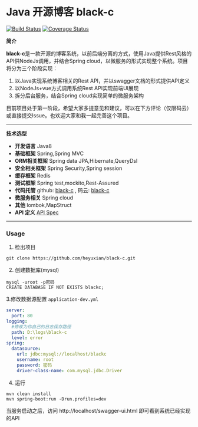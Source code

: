 # Java 开源博客 black-c

[![Build Status](https://www.travis-ci.org/heyuxian/black-c.svg?branch=master)](https://www.travis-ci.org/heyuxian/black-c)
[![Coverage Status](https://coveralls.io/repos/github/heyuxian/black-c/badge.svg)](https://coveralls.io/github/heyuxian/black-c)

**简介**

**black-c**是一款开源的博客系统，以前后端分离的方式，使用Java提供Rest风格的API供NodeJs调用，并结合Spring cloud，以微服务的形式实现整个系统。项目将分为三个阶段实现：

1. 以Java实现系统博客相关的Rest API，并以swagger文档的形式提供API定义
2. 以NodeJs+vue方式调用系统Rest API实现前端UI展现
3. 拆分后台服务，结合Spring cloud实现简单的微服务架构


目前项目处于第一阶段，希望大家多提意见和建议，可以在下方评论（仅限码云）或直接提交Issue。也欢迎大家和我一起完善这个项目。

------

**技术选型**

- **开发语言** Java8
- **基础框架** Spring,Spring MVC
- **ORM相关框架** Spring data JPA,Hibernate,QueryDsl
- **安全相关框架** Spring Security,Spring session
- **缓存框架** Redis
- **测试框架** Spring test,mockito,Rest-Assured
- **代码托管** github: [black-c](https://github.com/heyuxian/black-c "black-c") , 码云: [black-c ](http://git.oschina.net/black-c )
- **微服务相关** Spring cloud
- **其他** lombok,MapStruct
- **API 定义** [API Spec](https://github.com/heyuxian/black-c/wiki/Rest-API)

------

### Usage

1. 检出项目

```shell
git clone https://github.com/heyuxian/black-c.git
```

2. 创建数据库(mysql)

```
mysql -uroot -p密码
CREATE DATABASE IF NOT EXISTS blackc;
```

3.修改数据源配置 `application-dev.yml`

```yaml
server:
  port: 80
logging:
  #修改为你自己的日志保存路径
  path: D:\logs\black-c
  level: error
spring:
  datasource:
    url: jdbc:mysql://localhost/blackc
    username: root
    password: 密码
    driver-class-name: com.mysql.jdbc.Driver
```

4. 运行

```
mvn clean install
mvn spring-boot:run -Drun.profiles=dev
```

当服务启动之后，访问 http://localhost/swagger-ui.html 即可看到系统已经实现的API
